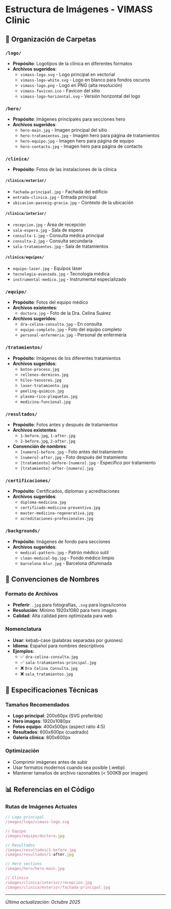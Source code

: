# Estructura de Imágenes - VIMASS Clinic

## 📁 Organización de Carpetas

### `/logo/`
- **Propósito**: Logotipos de la clínica en diferentes formatos
- **Archivos sugeridos**:
  - `vimass-logo.svg` - Logo principal en vectorial
  - `vimass-logo-white.svg` - Logo en blanco para fondos oscuros
  - `vimass-logo.png` - Logo en PNG (alta resolución)
  - `vimass-favicon.ico` - Favicon del sitio
  - `vimass-logo-horizontal.svg` - Versión horizontal del logo

### `/hero/`
- **Propósito**: Imágenes principales para secciones hero
- **Archivos sugeridos**:
  - `hero-main.jpg` - Imagen principal del sitio
  - `hero-tratamientos.jpg` - Imagen hero para página de tratamientos
  - `hero-equipo.jpg` - Imagen hero para página de equipo
  - `hero-contacto.jpg` - Imagen hero para página de contacto

### `/clinica/`
- **Propósito**: Fotos de las instalaciones de la clínica

#### `/clinica/exterior/`
- `fachada-principal.jpg` - Fachada del edificio
- `entrada-clinica.jpg` - Entrada principal
- `ubicacion-passeig-gracia.jpg` - Contexto de la ubicación

#### `/clinica/interior/`
- `recepcion.jpg` - Área de recepción
- `sala-espera.jpg` - Sala de espera
- `consulta-1.jpg` - Consulta médica principal
- `consulta-2.jpg` - Consulta secundaria
- `sala-tratamientos.jpg` - Sala de tratamientos

#### `/clinica/equipos/`
- `equipo-laser.jpg` - Equipos láser
- `tecnologia-avanzada.jpg` - Tecnología médica
- `instrumental-medico.jpg` - Instrumental especializado

### `/equipo/`
- **Propósito**: Fotos del equipo médico
- **Archivos existentes**:
  - `doctora.jpg` - Foto de la Dra. Celina Suárez
- **Archivos sugeridos**:
  - `dra-celina-consulta.jpg` - En consulta
  - `equipo-completo.jpg` - Foto del equipo completo
  - `personal-enfermeria.jpg` - Personal de enfermería

### `/tratamientos/`
- **Propósito**: Imágenes de los diferentes tratamientos
- **Archivos sugeridos**:
  - `botox-proceso.jpg`
  - `rellenos-dermicos.jpg`
  - `hilos-tensores.jpg`
  - `laser-tratamiento.jpg`
  - `peeling-quimico.jpg`
  - `plasma-rico-plaquetas.jpg`
  - `medicina-funcional.jpg`

### `/resultados/`
- **Propósito**: Fotos antes y después de tratamientos
- **Archivos existentes**:
  - `1-before.jpg`, `1-after.jpg`
  - `2-before.jpg`, `2-after.jpg`
- **Convención de nombres**:
  - `[numero]-before.jpg` - Foto antes del tratamiento
  - `[numero]-after.jpg` - Foto después del tratamiento
  - `[tratamiento]-before-[numero].jpg` - Específico por tratamiento
  - `[tratamiento]-after-[numero].jpg`

### `/certificaciones/`
- **Propósito**: Certificados, diplomas y acreditaciones
- **Archivos sugeridos**:
  - `diploma-medicina.jpg`
  - `certificado-medicina-preventiva.jpg`
  - `master-medicina-regenerativa.jpg`
  - `acreditaciones-profesionales.jpg`

### `/backgrounds/`
- **Propósito**: Imágenes de fondo para secciones
- **Archivos sugeridos**:
  - `medical-pattern.jpg` - Patrón médico sutil
  - `clean-medical-bg.jpg` - Fondo médico limpio
  - `barcelona-blur.jpg` - Barcelona difuminada

## 📝 Convenciones de Nombres

### Formato de Archivos
- **Preferir**: `.jpg` para fotografías, `.svg` para logos/iconos
- **Resolución**: Mínimo 1920x1080 para hero images
- **Calidad**: Alta calidad pero optimizada para web

### Nomenclatura
- **Usar**: kebab-case (palabras separadas por guiones)
- **Idioma**: Español para nombres descriptivos
- **Ejemplos**:
  - ✅ `dra-celina-consulta.jpg`
  - ✅ `sala-tratamientos-principal.jpg`
  - ❌ `Dra Celina Consulta.jpg`
  - ❌ `sala_tratamientos.jpg`

## 🎨 Especificaciones Técnicas

### Tamaños Recomendados
- **Logo principal**: 200x60px (SVG preferible)
- **Hero images**: 1920x1080px
- **Fotos equipo**: 400x500px (aspect ratio 4:5)
- **Resultados**: 600x600px (cuadrado)
- **Galería clínica**: 800x600px

### Optimización
- Comprimir imágenes antes de subir
- Usar formatos modernos cuando sea posible (.webp)
- Mantener tamaños de archivo razonables (< 500KB por imagen)

## 📊 Referencias en el Código

### Rutas de Imágenes Actuales
```typescript
// Logo principal
/images/logo/vimass-logo.svg

// Equipo
/images/equipo/doctora.jpg

// Resultados
/images/resultados/1-before.jpg
/images/resultados/1-after.jpg

// Hero sections
/images/hero/hero-main.jpg

// Clínica
/images/clinica/interior/recepcion.jpg
/images/clinica/exterior/fachada-principal.jpg
```

---
*Última actualización: Octubre 2025*